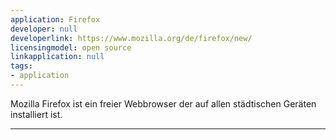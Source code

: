```yaml
---
application: Firefox
developer: null
developerlink: https://www.mozilla.org/de/firefox/new/
licensingmodel: open source
linkapplication: null
tags:
- application
---
```

Mozilla Firefox ist ein freier Webbrowser der auf allen städtischen Geräten installiert ist.

---
